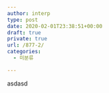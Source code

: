 ```yaml
---
author: interp
type: post
date: 2020-02-01T23:38:51+00:00
draft: true
private: true
url: /877-2/
categories:
  - 미분류

---
```

asdasd